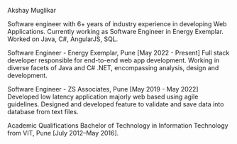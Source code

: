 Akshay Muglikar

Software engineer with 6+ years of industry experience in developing Web Applications. 
Currently working as Software Engineer in Energy Exemplar. 
Worked on Java, C#, AngularJS, SQL.

Software Engineer - Energy Exemplar, Pune [May 2022 - Present]
Full stack developer responsible for end-to-end web app development. Working in diverse facets of Java and C# .NET, encompassing analysis, design and development.

Software Engineer - ZS Associates, Pune [May 2019 - May 2022]
Developed low latency application majorly web based using agile guidelines.
Designed and developed feature to validate and save data into database from text files.

Academic Qualifications
Bachelor of Technology in Information Technology from VIT, Pune [July 2012–May 2016]. 
